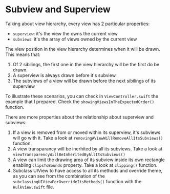 #  Subview and Superview

Talking about view hierarchy, every view has 2 particular properties:
  - `superview`: it's the view the owns the current view
  - `subviews`: it's the array of views owned by the current view

The view position in the view hierarchy determines when it will be drawn. This means that:
  1. Of 2 sibilings, the first one in the view hierarchy will be the first do be drawn.
  2. A superview is always drawn before it's subview.
  3. The subviews of a view will be drawn before the next sibilings of its superview
  
To illustrate these scenarios, you can check in `ViewController.swift` the example that I prepared. Check the `showingViewsInTheExpectedOrder()` function.

There are more properties about the relationship about superview and subviews:
  1. If a view is removed from or moved within its superview, it's subviews will go with it. Take a look at `removingAViewWillRemoveAllItsSubviews()` function.
  2. A view transparancy will be inerhited by all its subviews. Take a look at `viewTransparencyWillBeInheritedByAllItsSubviews()`
  3. A view can limit the drawing area of its subview inside its own rectangle enabling `clipsToBounds` property. Take a look at `clipping()` function.
  4. Subclass UIView to have access to all its methods and override theme, as you can see from the combination of the `subclassingUIViewForOverrideItsMethods()` function with the `HulkView.swift` file.
